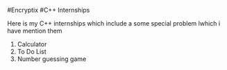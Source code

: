 #Encryptix
#C++ Internships

Here is my C++ internships which include a some special problem lwhich i have mention them
1) Calculator
2) To Do List
3) Number guessing game

